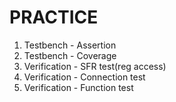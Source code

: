 # PRACTICE
1. Testbench - Assertion
2. Testbench - Coverage
3. Verification - SFR test(reg access)
4. Verification - Connection test
5. Verification - Function test
